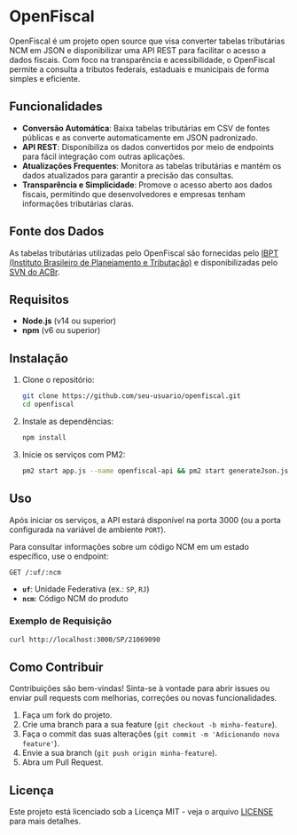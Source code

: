 # OpenFiscal

OpenFiscal é um projeto open source que visa converter tabelas tributárias NCM em JSON e disponibilizar uma API REST para facilitar o acesso a dados fiscais. Com foco na transparência e acessibilidade, o OpenFiscal permite a consulta a tributos federais, estaduais e municipais de forma simples e eficiente.

## Funcionalidades

- **Conversão Automática**: Baixa tabelas tributárias em CSV de fontes públicas e as converte automaticamente em JSON padronizado.
- **API REST**: Disponibiliza os dados convertidos por meio de endpoints para fácil integração com outras aplicações.
- **Atualizações Frequentes**: Monitora as tabelas tributárias e mantém os dados atualizados para garantir a precisão das consultas.
- **Transparência e Simplicidade**: Promove o acesso aberto aos dados fiscais, permitindo que desenvolvedores e empresas tenham informações tributárias claras.

## Fonte dos Dados

As tabelas tributárias utilizadas pelo OpenFiscal são fornecidas pelo [IBPT (Instituto Brasileiro de Planejamento e Tributação)](https://www.ibpt.com.br) e disponibilizadas pelo [SVN do ACBr](http://svn.code.sf.net/p/acbr/code/trunk2/Exemplos/ACBrTCP/ACBrIBPTax/tabela/).

## Requisitos

- **Node.js** (v14 ou superior)
- **npm** (v6 ou superior)

## Instalação

1. Clone o repositório:
   ```sh
   git clone https://github.com/seu-usuario/openfiscal.git
   cd openfiscal
   ```

2. Instale as dependências:
   ```sh
   npm install
   ```

3. Inicie os serviços com PM2:
   ```sh
   pm2 start app.js --name openfiscal-api && pm2 start generateJson.js --name openfiscal-json-generator && pm2 save && pm2 startup
   ```

## Uso

Após iniciar os serviços, a API estará disponível na porta 3000 (ou a porta configurada na variável de ambiente `PORT`).

Para consultar informações sobre um código NCM em um estado específico, use o endpoint:

```http
GET /:uf/:ncm
```

- **`uf`**: Unidade Federativa (ex.: `SP`, `RJ`)
- **`ncm`**: Código NCM do produto

### Exemplo de Requisição

```sh
curl http://localhost:3000/SP/21069090
```

## Como Contribuir

Contribuições são bem-vindas! Sinta-se à vontade para abrir issues ou enviar pull requests com melhorias, correções ou novas funcionalidades.

1. Faça um fork do projeto.
2. Crie uma branch para a sua feature (`git checkout -b minha-feature`).
3. Faça o commit das suas alterações (`git commit -m 'Adicionando nova feature'`).
4. Envie a sua branch (`git push origin minha-feature`).
5. Abra um Pull Request.

## Licença

Este projeto está licenciado sob a Licença MIT - veja o arquivo [LICENSE](LICENSE) para mais detalhes.
